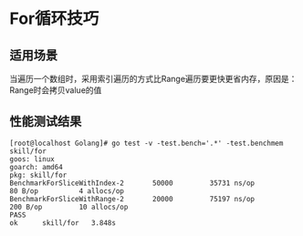 # For循环技巧

## 适用场景
当遍历一个数组时，采用索引遍历的方式比Range遍历要更快更省内存，原因是：Range时会拷贝value的值

## 性能测试结果
```
[root@localhost Golang]# go test -v -test.bench='.*' -test.benchmem skill/for
goos: linux
goarch: amd64
pkg: skill/for
BenchmarkForSliceWithIndex-2   	   50000	     35731 ns/op	      80 B/op	       4 allocs/op
BenchmarkForSliceWithRange-2   	   20000	     75197 ns/op	     200 B/op	      10 allocs/op
PASS
ok  	skill/for	3.848s
```